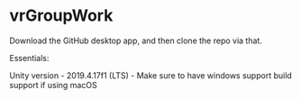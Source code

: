# vrGroupWork

Download the GitHub desktop app, and then clone the repo via that. 

Essentials:

Unity version - 2019.4.17f1 (LTS)
	- Make sure to have windows support build support if using macOS
